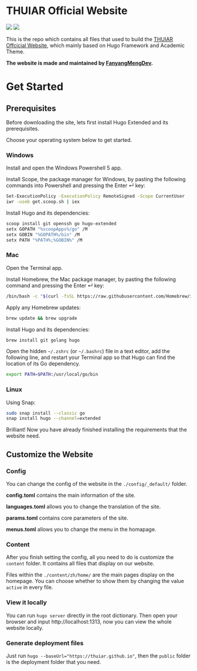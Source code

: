 # THUIAR Official Website

![](https://img.shields.io/badge/Framework-Hugo-green?style=for-the-badge&logo=hugo)
![](https://img.shields.io/badge/Theme-Academic-blue?style=for-the-badge&logo=hugo)

This is the repo which contains all files that used to build the [THUIAR Offcicial Website](https://thuiar.github.io), which mainly based on Hugo Framework and Academic Theme.

**The website is made and maintained by [FanyangMengDev](https://github.com/FanyangMengDev).**

# Get Started

## Prerequisites

Before downloading the site, lets first install Hugo Extended and its prerequisites.

Choose your operating system below to get started.

### Windows

Install and open the Windows Powershell 5 app.

Install Scope, the package manager for Windows, by pasting the following commands into Powershell and pressing the Enter ↵ key:

```bash
Set-ExecutionPolicy -ExecutionPolicy RemoteSigned -Scope CurrentUser
iwr -useb get.scoop.sh | iex
```

Install Hugo and its dependencies:

```bash
scoop install git openssh go hugo-extended
setx GOPATH "%scoopApps%/go" /M
setx GOBIN "%GOPATH%/bin" /M
setx PATH "%PATH%;%GOBIN%" /M
```

### Mac

Open the Terminal app.

Install Homebrew, the Mac package manager, by pasting the following command and pressing the Enter ↵ key:

```bash
/bin/bash -c "$(curl -fsSL https://raw.githubusercontent.com/Homebrew/install/master/install.sh)"
```

Apply any Homebrew updates:

```bash
brew update && brew upgrade
```

Install Hugo and its dependencies:

```bash
brew install git golang hugo
```

Open the hidden `~/.zshrc` (or `~/.bashrc`) file in a text editor, add the following line, and restart your Terminal app so that Hugo can find the location of its Go dependency.

```bash
export PATH=$PATH:/usr/local/go/bin
```

### Linux

Using Snap:

```bash
sudo snap install --classic go
snap install hugo --channel=extended
```

Brilliant! Now you have already finished installing the requirements that the website need.

## Customize the Website

### Config

You can change the config of the website in the `./config/_default/` folder.

**config.toml** contains the main information of the site.

**languages.toml** allows you to change the translation of the site.

**params.toml** contains core parameters of the site.

**menus.toml** allows you to change the menu in the homapage.

### Content

After you finish setting the config, all you need to do is customize the `content` folder. It contains all files that display on our website.

Files within the `./content/zh/home/` are the main pages display on the homepage. You can choose whether to show them by changing the value `active` in every file.

### View it locally

You can run `hugo server` directly in the root dictionary. Then open your browser and input http://localhost:1313, now you can view the whole website locally.

### Generate deployment files

Just run `hugo --baseUrl="https://thuiar.github.io"`, then the `public` folder is the deployment folder that you need.





